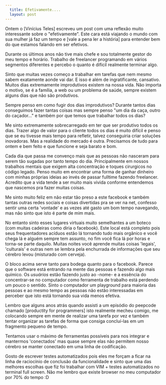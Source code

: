 ```yaml
---
  title: Efetivamente....
  layout: post
---
```




Ontem o [Vinícius Teles] escreveu um post com uma reflexão muito interessante sobre o "efetivamente". Este cara está viajando o mundo com sua mulher já faz um tempo e [vale a pena ler a história] para entender bem do que estamos falando em ser efetivos.

Durante os últimos anos não tive mais chefe e sou totalmente gestor do meu tempo e horário. Trabalho de freelancer programando em vários segmentos diferentes e percebo o quanto é difícil realmente terminar algo.

Sinto que muitas vezes começo a trabalhar em tarefas que nem mesmo sabem exatamente aonde vai dar. E isso é além de ingratificante, cansativo. Muitos dias extremamente improdutivos existem na nossa vida. Não importa o motivo, se é a família, a web ou um problema de saúde, sempre existem alguns dias que não são produtivos.

Sempre penso em como fugir dos dias improdutivos? Durante tantos dias conseguimos fazer tantas coisas mas sempre penso "um dia da caça, outro do caçador..." e também por que temos que trabalhar todos os dias?

Me sinto extremamente sobrecarregado em ter que ser produtivo todos os dias. Trazer algo de valor para o cliente todos os dias é muito difícil e penso que se eu tivesse mais tempo para refletir, talvez conseguiria criar soluções inovadoras. Mas a realidade do mercado é outra. Precisamos de tudo para ontem e bem feito e que funcione e seja barato e bom.

Cada dia que passa me convenço mais que as pessoas não nasceram para serem tão sugadas por tanto tempo do dia. Principalmente em nossos trabalhos mentais que exigem alta concentração e toques cirurgicos no código legado. Penso muito em encontrar uma forma de ganhar dinheiro com minhas próprias ideias ao invés de passar fulltime fazendo freelancer. Acredito que a vida tende a ser muito mais vivida conforme entendemos que nascemos pra fazer muitas coisas.

Me sinto muito feliz em não estar tão preso a este facebook e também tantas outras redes sociais e coisas divertidas pra se ver na net, confesso sentir uma certa 'vontade' e as vezes até gasto um bom tempo navegando, mas não sinto que isto é parte de mim mais.

No entanto sinto esses lugares virtuais muito semelhantes a um boteco (com muitas cadeiras como diria o facebook). Este local está completo pois seus frequentadores acíduos estão lá tornando tudo mais orgânico e você chega lá e alguém sempre tem assunto, no fim você fica lá por horas e torna-se parte daquilo.
Muitas noites você aprende muitas coisas 'legais', 'culturais' e outras nem se lembra pela enchurrada de informações que seu cérebro levou (misturado com cerveja).

O bloco acima serve tanto para bodega quanto para o facebook.
Parece que o software está entrando na mente das pessoas e fazendo algo mais químico. Os *usuários* estão fazendo justo ao -nome- e a essência do concentrar-se no computador como ferramenta de trabalho está perdendo um pouco o sentido. Sinto o computador um playground para maioria das pessoas e ao mesmo tempo as pessoas não estão interessadas em perceber que isto está tornando sua vida menos efetiva.

Lembro que alguns anos atrás quando assisti a um episódio do peepcode chamado [productity for programmers] isto realmente mecheu comigo, me colocando sempre em mente de realizar uma tarefa por vez e também tentar organizar as tarefas de forma que consiga concluí-las em um fragmento pequeno de tempo.

Tentamos usar o máximo de ferramentas possíveis para nos integrar e mantermos 'conectados' mas quase sempre elas não permitem nosso cérebro se manter conectado em uma linha de codificação.

Gosto de escrever testes automatizados pois eles me forçam a ficar na linha de raciocínio de conclusão da funcionalidade e sinto que uma das melhores escolhas que fiz foi trabalhar com VIM + testes automatizados no terminal full screen. Não me lembro que existe browser no meu computador por 70% do tempo :D

[vincius_teles]: http://viniciusteles.com.br/
[vale_a_pena_ler_a_histria]: http://blog.viniciusteles.com.br/nomade-digital-efeitos-sobre-a-produtividade
[productity_for_programmers]: https://peepcode.com/products/productivity-for-programmers
